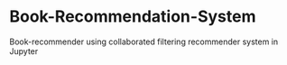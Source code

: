# Book-Recommendation-System
Book-recommender using collaborated filtering recommender system in Jupyter
